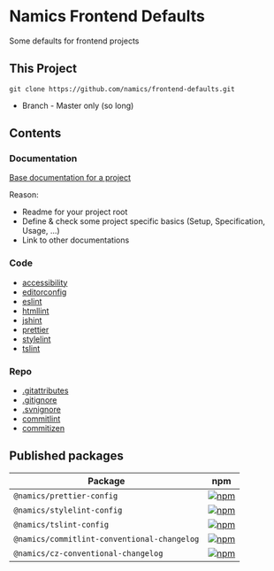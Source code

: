 # Namics Frontend Defaults

Some defaults for frontend projects

## This Project

```
git clone https://github.com/namics/frontend-defaults.git
```

* Branch - Master only (so long)

## Contents

### Documentation

[Base documentation for a project](/doc/README.md)

Reason: 

* Readme for your project root
* Define & check some project specific basics (Setup, Specification, Usage, ...)
* Link to other documentations

### Code

* [accessibility](codequality/accessibility/README.md)
* [editorconfig](editorconfig/)
* [eslint](codequality/eslint/)
* [htmllint](codequality/htmllint/)
* [jshint](codequality/jshint/)
* [prettier](codequality/prettier/README.md)
* [stylelint](codequality/stylelint/README.md)
* [tslint](codequality/tslint/README.md)

### Repo

* [.gitattributes](repo/gitattributes/)
* [.gitignore](repo/gitignore/)
* [.svnignore](repo/svnignore/)
* [commitlint](repo/commitlint-conventional-changelog/README.md)
* [commitizen](repo/cz-conventional-changelog/README.md)

## Published packages

| Package                                     |                                                                                  npm                                                                                  |
| ------------------------------------------- | :-------------------------------------------------------------------------------------------------------------------------------------------------------------------: |
| `@namics/prettier-config`                   |                       [![npm](https://img.shields.io/npm/v/@namics/prettier-config.svg)](https://www.npmjs.com/package/@namics/prettier-config)                       |
| `@namics/stylelint-config`                  |                      [![npm](https://img.shields.io/npm/v/@namics/stylelint-config.svg)](https://www.npmjs.com/package/@namics/stylelint-config)                      |
| `@namics/tslint-config`                  |                      [![npm](https://img.shields.io/npm/v/@namics/tslint-config.svg)](https://www.npmjs.com/package/@namics/tslint-config)                      |
| `@namics/commitlint-conventional-changelog` |                      [![npm](https://img.shields.io/npm/v/@namics/commitlint-conventional-changelog.svg)](https://www.npmjs.com/package/@namics/commitlint-conventional-changelog)     |
| `@namics/cz-conventional-changelog`         |                      [![npm](https://img.shields.io/npm/v/@namics/cz-conventional-changelog.svg)](https://www.npmjs.com/package/@namics/cz-conventional-changelog)             |
